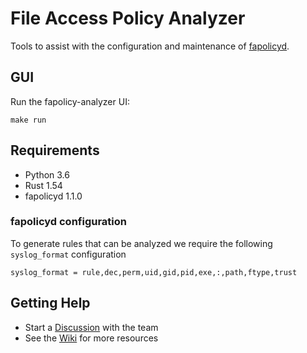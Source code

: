 File Access Policy Analyzer
===

Tools to assist with the configuration and maintenance of [fapolicyd](https://github.com/linux-application-whitelisting/fapolicyd).

## GUI

Run the fapolicy-analyzer UI:

```{shell}
make run
```

## Requirements

- Python 3.6
- Rust 1.54
- fapolicyd 1.1.0

### fapolicyd configuration

To generate rules that can be analyzed we require the following `syslog_format` configuration

`syslog_format = rule,dec,perm,uid,gid,pid,exe,:,path,ftype,trust`

## Getting Help

- Start a [Discussion](https://github.com/ctc-oss/fapolicy-analyzer/discussions) with the team
- See the [Wiki](https://github.com/ctc-oss/fapolicy-analyzer/wiki) for more resources

